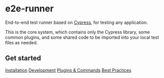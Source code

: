 # e2e-runner

End-to-end test runner based on [Cypress](https://www.cypress.io/), for testing any application.

This is the core system, which contains only the Cypress library, some common plugins, and some shared code to be imported into your local test files as needed.

## Get started

[Installation](./docs/install.md)
[Development](./docs/development.md)
[Plugins & Commands](./docs/plugins_commands.md)
[Best Practices](./docs/best_practices.md)
